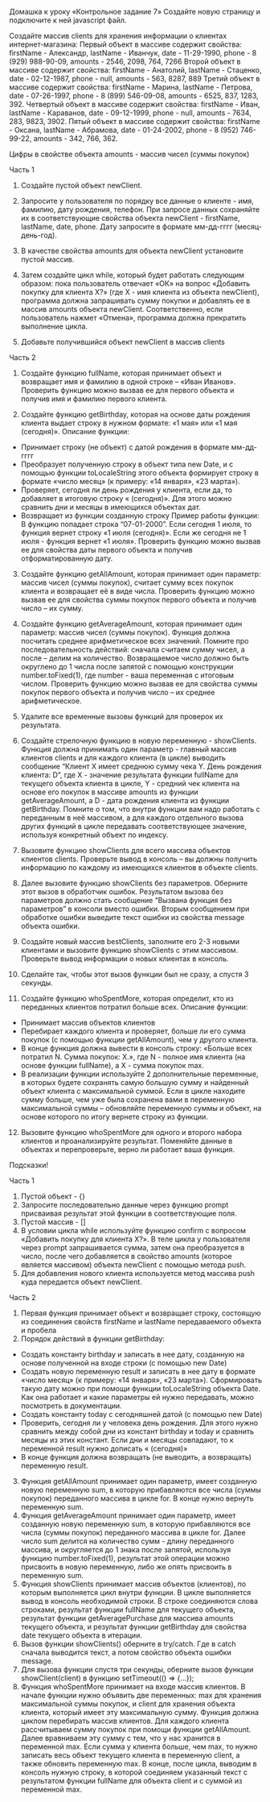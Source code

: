 Домашка к уроку «Контрольное задание 7»
Создайте новую страницу и подключите к ней javascript файл.

Создайте массив clients для хранения информации о клиентах интернет-магазина:
Первый объект в массиве содержит свойства:
firstName - Александр, lastName - Иванчук, date - 11-29-1990, phone - 8 (929) 988-90-09, amounts - 2546, 2098, 764, 7266
Второй объект в массиве содержит свойства:
firstName - Анатолий, lastName - Стаценко, date - 02-12-1987, phone - null, amounts - 563, 8287, 889
Третий объект в массиве содержит свойства:
firstName - Марина, lastName - Петрова, date - 07-26-1997, phone - 8 (899) 546-09-08, amounts - 6525, 837, 1283, 392.
Четвертый объект в массиве содержит свойства:
firstName - Иван, lastName - Караванов, date - 09-12-1999, phone - null, amounts - 7634, 283, 9823, 3902.
Пятый объект в массиве содержит свойства:
firstName - Оксана, lastName - Абрамова, date - 01-24-2002, phone - 8 (952) 746-99-22, amounts - 342, 766, 362.

Цифры в свойстве объекта amounts - массив чисел (суммы покупок)

Часть 1

1. Создайте пустой объект newClient.

2. Запросите у пользователя по порядку все данные о клиенте - имя, фамилию, дату рождения, телефон. При запросе данных сохраняйте их в соответствующие свойства объекта newClient - firstName, lastName, date, phone. Дату запросите в формате мм-дд-гггг (месяц-день-год).

3. В качестве свойства amounts для объекта newClient установите пустой массив.

4. Затем создайте цикл while, который будет работать следующим образом: пока пользователь отвечает «ОК» на вопрос «Добавить покупку для клиента X?» (где X - имя клиента из объекта newClient), программа должна запрашивать сумму покупки и добавлять ее в массив amounts объекта newClient. Соответственно, если пользователь нажмет «Отмена», программа должна прекратить выполнение цикла.

5. Добавьте получившийся объект newClient в массив clients

Часть 2

1. Создайте функцию fullName, которая принимает объект и возвращает имя и фамилию в одной строке – «Иван Иванов».
   Проверить функцию можно вызвав ее для первого объекта и получив имя и фамилию первого клиента.

2. Создайте функцию getBirthday, которая на основе даты рождения клиента выдает строку в нужном формате: «1 мая» или «1 мая (сегодня)».
   Описание функции:
- Принимает строку (не объект) с датой рождения в формате мм-дд-гггг
- Преобразует полученную строку в объект типа new Date, и с помощью функции toLocaleString этого объекта формирует строку в формате «число месяц» (к примеру: «14 января», «23 марта»).
- Проверяет, сегодня ли день рождения у клиента, если да, то добавляет в итоговую строку « (сегодня)». Для этого можно сравнить дни и месяцы в имеющихся объектах дат.
- Возвращает из функции созданную строку
  Пример работы функции:
  В функцию попадает строка “07-01-2000”. Если сегодня 1 июля, то функция вернет строку «1 июля (сегодня)». Если же сегодня не 1 июля - функция вернет «1 июля».
  Проверить функцию можно вызвав ее для свойства даты первого объекта и получив отформатированную дату.

3. Создайте функцию getAllAmount, которая принимает один параметр: массив чисел (суммы покупок), считает сумму всех покупок клиента и возвращает её в виде числа.
   Проверить функцию можно вызвав ее для свойства суммы покупок первого объекта и получив число – их сумму.

4. Создайте функцию getAverageAmount, которая принимает один параметр: массив чисел (суммы покупок). Функция должна посчитать среднее арифметическое всех значений. Помните про последовательность действий: сначала считаем сумму чисел, а после – делим на количество. Возвращаемое число должно быть округлено до 1 числа после запятой с помощью конструкции number.toFixed(1), где number - ваша переменная с итоговым числом.
   Проверить функцию можно вызвав ее для свойства суммы покупок первого объекта и получив число – их среднее арифметическое.

5. Удалите все временные вызовы функций для проверок их результата.

6. Создайте стрелочную функцию в новую переменную - showClients. Функция должна принимать один параметр - главный массив клиентов clients и для каждого клиента (в цикле) выводить сообщение “Клиент X имеет среднюю сумму чека Y. День рождения клиента: D”, где X - значение результата функции fullName для текущего объекта клиента в цикле, Y - средний чек клиента на основе его покупок в массиве amounts из функции getAverageAmount, а D - дата рождения клиента из функции getBirthday. Помните о том, что внутри функции вам надо работать с переданным в неё массивом, а для каждого отдельного вызова других функций в цикле передавать соответствующее значение, используя конкретный объект по индексу.

7. Вызовите функцию showClients для всего массива объектов клиентов clients. Проверьте вывод в консоль – вы должны получить информацию по каждому из имеющихся клиентов в объекте clients.

8. Далее вызовите функцию showClients без параметров. Оберните этот вызов в обработчик ошибок. Результатом вызова без параметров должно стать сообщение “Вызвана функция без параметров” в консоли вместо ошибки. Вторым сообщением при обработке ошибки выведите текст ошибки из свойства message объекта ошибки.

9. Создайте новый массив bestClients, заполните его 2-3 новыми клиентами и вызовите функцию showClients с этим массивом. Проверьте вывод информации о новых клиентах в консоль.

10. Сделайте так, чтобы этот вызов функции был не сразу, а спустя 3 секунды.

11. Создайте функцию whoSpentMore, которая определит, кто из переданных клиентов потратил больше всех.
    Описание функции:
- Принимает массив объектов клиентов
- Перебирает каждого клиента и проверяет, больше ли его сумма покупок (с помощью функции getAllAmount), чем у другого клиента.
- В конце функция должна вывести в консоль строку: «Больше всех потратил N. Сумма покупок: X.», где N - полное имя клиента (на основе функции fullName), а X - сумма покупок max.
- В реализации функции используйте 2 дополнительные переменные, в которых будете сохранять самую большую сумму и найденный объект клиента с максимальной суммой. Если в цикле находите сумму больше, чем уже была сохранена вами в переменную максимальной суммы – обновляйте переменную суммы и объект, на основе которого по итогу вернете строку из функции.

12. Вызовите функцию whoSpentMore для одного и второго набора клиентов и проанализируйте результат. Поменяйте данные в объектах и перепроверьте, верно ли работает ваша функция.






Подсказки!



Часть 1
1. Пустой объект - {}
2. Запросите последовательно данные через функцию prompt присваивая результат этой функции в соответствующие поля.
3. Пустой массив - []
4. В условии цикла while используйте функцию confirm с вопросом «Добавить покупку для клиента X?». В теле цикла у пользователя через prompt запрашивается сумма, затем она преобразуется в число, после чего добавляется в свойство amounts (которое является массивом) объекта newClient с помощью метода push.
5. Для добавления нового клиента используется метод массива push куда передается объект newClient.

Часть 2
1. Первая функция принимает объект и возвращает строку, состоящую из соединения свойств firstName и lastName передаваемого объекта и пробела
2. Порядок действий в функции getBirthday:
- Создать константу birthday и записать в нее дату, созданную на основе полученной на входе строки (с помощью new Date)
- Создать новую переменную result и записать в нее дату в формате «число месяц» (к примеру: «14 января», «23 марта»). Сформировать такую дату можно при помощи функции toLocaleString объекта Date. Как она работает и какие параметры ей нужно передавать, можно посмотреть в документации.
- Создать константу today с сегодняшней датой (с помощью new Date)
- Проверить, сегодня ли у человека день рождения. Для этого нужно сравнить между собой дни из констант birthday и today и сравнить месяцы из этих констант. Если дни и месяцы совпадают, то к переменной result нужно дописать « (сегодня)»
- В конце функция должна возвращать (не выводить, а возвращать) переменную result.
3. Функция getAllAmount принимает один параметр, имеет созданную новую переменную sum, в которую прибавляются все числа (суммы покупок) переданного массива в цикле for. В конце нужно вернуть переменную sum.
4. Функция getAverageAmount принимает один параметр, имеет созданную новую переменную sum, в которую прибавляются все числа (суммы покупок) переданного массива в цикле for. Далее число sum делится на количество сумм - длину переданного массива, и округляется до 1 знака после запятой, используя функцию number.toFixed(1), результат этой операции можно присвоить в новую переменную, либо же опять присвоить в переменную sum.
5. Функция showClients принимает массив объектов (клиентов), по которым выполняется цикл внутри функции. В цикле выполняется вывод в консоль необходимой строки. В строке соединяются слова строками, результат функции fullName для текущего объекта, результат функции getAveragePurchase для массива amounts текущего объекта, и результат функции getBirthday для свойства date текущего объекта в итерации.
6. Вызов функции showClients() оберните в try/catch. Где в catch сначала выводится текст, а потом свойство объекта ошибки message.
7. Для вызова функции спустя три секунды, оберните вызов функции showClient(client) в функцию setTimeout(() => {...});
8. Функция whoSpentMore принимает на входе массив клиентов.
   В начале функции нужно объявить две переменных: max для хранения максимальной суммы покупок, и client для хранения объекта клиента, который имеет эту максимальную сумму.
   Функция должна циклом перебирать массив клиентов. Для каждого клиента рассчитываем сумму покупок при помощи функции getAllAmount. Далее вравниваем эту сумму с тем, что у нас хранится в переменной max. Если сумма у клиента больше, чем max, то нужно записать весь объект текущего клиента в переменную client, а также обновить переменную max.
   В конце, после цикла, выводим в консоль нужную строку, в которой соединяем указанный текст с результатом функции fullName для объекта client и с суммой из переменной max.

